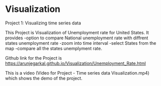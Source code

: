 # Visualization
Project 1: Visualizing time series data


This Project is Visualization of Unemployment rate for United States. 
It provides 
-option to compare National unemployment rate with diffrent states unemployment rate
-zoom into time interval
-select States from the map
-compare all the states unemplyment rate.

Github link for the Project is 
https://arunjegarkal.github.io/Visualization/Unemployment_Rate.html

This is a video (Video for Project - Time series data Visualization.mp4) which shows the demo of the project.


